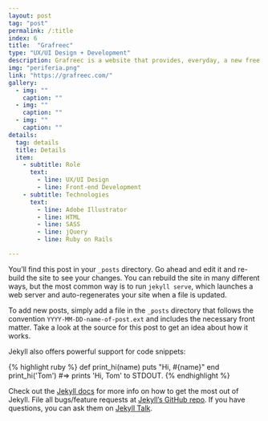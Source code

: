 ```yaml
---
layout: post
tag: "post"
permalink: /:title
index: 6
title:  "Grafreec"
type: "UX/UI Design + Development"
description: Grafreec is a website that provides, everyday, a new free graphic material that can be used in any context, both personal and commercial. The main concept for this project was the exploration of the four different areas each one associated with a different color. When one area is chosen the main theme color of the website switches to the area color. The different areas can also connect between each other, which is represented by a gradient with the main colors of each classification.
img: "periferia.png"
link: "https://grafreec.com/"
gallery:
  - img: ""
    caption: ""
  - img: ""
    caption: ""
  - img: ""
    caption: ""
details:
  tag: details
  title: Details
  item:
    - subtitle: Role
      text:
        - line: UX/UI Design
        - line: Front-end Development
    - subtitle: Technologies
      text:
        - line: Adobe Illustrator
        - line: HTML
        - line: SASS
        - line: jQuery
        - line: Ruby on Rails

---
```

You’ll find this post in your `_posts` directory. Go ahead and edit it and re-build the site to see your changes. You can rebuild the site in many different ways, but the most common way is to run `jekyll serve`, which launches a web server and auto-regenerates your site when a file is updated.

To add new posts, simply add a file in the `_posts` directory that follows the convention `YYYY-MM-DD-name-of-post.ext` and includes the necessary front matter. Take a look at the source for this post to get an idea about how it works.

Jekyll also offers powerful support for code snippets:

{% highlight ruby %}
def print_hi(name)
  puts "Hi, #{name}"
end
print_hi('Tom')
#=> prints 'Hi, Tom' to STDOUT.
{% endhighlight %}

Check out the [Jekyll docs][jekyll-docs] for more info on how to get the most out of Jekyll. File all bugs/feature requests at [Jekyll’s GitHub repo][jekyll-gh]. If you have questions, you can ask them on [Jekyll Talk][jekyll-talk].

[jekyll-docs]: https://jekyllrb.com/docs/home
[jekyll-gh]:   https://github.com/jekyll/jekyll
[jekyll-talk]: https://talk.jekyllrb.com/
